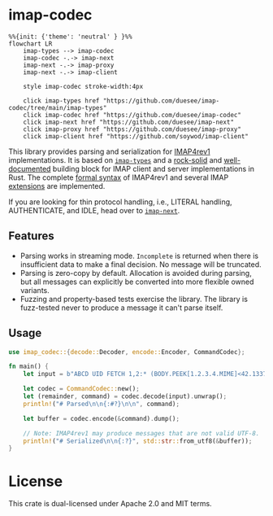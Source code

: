 # imap-codec

```mermaid
%%{init: {'theme': 'neutral' } }%%
flowchart LR
    imap-types --> imap-codec
    imap-codec -.-> imap-next
    imap-next -.-> imap-proxy
    imap-next -.-> imap-client
    
    style imap-codec stroke-width:4px
    
    click imap-types href "https://github.com/duesee/imap-codec/tree/main/imap-types"
    click imap-codec href "https://github.com/duesee/imap-codec"
    click imap-next href "https://github.com/duesee/imap-next"
    click imap-proxy href "https://github.com/duesee/imap-proxy"
    click imap-client href "https://github.com/soywod/imap-client"
```

This library provides parsing and serialization for [IMAP4rev1] implementations.
It is based on [`imap-types`] and a [rock-solid] and [well-documented] building block for IMAP client and server implementations in Rust.
The complete [formal syntax] of IMAP4rev1 and several IMAP [extensions] are implemented.

If you are looking for thin protocol handling, i.e., LITERAL handling, AUTHENTICATE, and IDLE, head over to [`imap-next`].

## Features

* Parsing works in streaming mode. `Incomplete` is returned when there is insufficient data to make a final decision. No message will be truncated.
* Parsing is zero-copy by default. Allocation is avoided during parsing, but all messages can explicitly be converted into more flexible owned variants.
* Fuzzing and property-based tests exercise the library. The library is fuzz-tested never to produce a message it can't parse itself.

## Usage

```rust
use imap_codec::{decode::Decoder, encode::Encoder, CommandCodec};

fn main() {
    let input = b"ABCD UID FETCH 1,2:* (BODY.PEEK[1.2.3.4.MIME]<42.1337>)\r\n";

    let codec = CommandCodec::new();
    let (remainder, command) = codec.decode(input).unwrap();
    println!("# Parsed\n\n{:#?}\n\n", command);

    let buffer = codec.encode(&command).dump();

    // Note: IMAP4rev1 may produce messages that are not valid UTF-8.
    println!("# Serialized\n\n{:?}", std::str::from_utf8(&buffer));
}
```

# License

This crate is dual-licensed under Apache 2.0 and MIT terms.

[IMAP4rev1]: https://tools.ietf.org/html/rfc3501
[`imap-types`]: https://docs.rs/imap-types/latest/imap_types/
[`imap-next`]: https://github.com/duesee/imap-next
[rock-solid]: https://github.com/duesee/imap-codec/tree/main/imap-codec/fuzz
[well-documented]: https://docs.rs/imap-codec/latest/imap_codec/
[formal syntax]: https://tools.ietf.org/html/rfc3501#section-9
[extensions]: https://docs.rs/imap-codec/latest/imap_codec/#features

